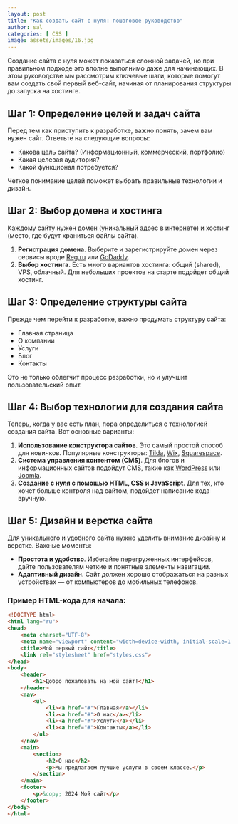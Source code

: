 ```yaml
---
layout: post
title: "Как создать сайт с нуля: пошаговое руководство"
author: sal
categories: [ CSS ]
image: assets/images/16.jpg
---
```


Создание сайта с нуля может показаться сложной задачей, но при правильном подходе это вполне выполнимо даже для начинающих. В этом руководстве мы рассмотрим ключевые шаги, которые помогут вам создать свой первый веб-сайт, начиная от планирования структуры до запуска на хостинге.

## Шаг 1: Определение целей и задач сайта

Перед тем как приступить к разработке, важно понять, зачем вам нужен сайт. Ответьте на следующие вопросы:

- Какова цель сайта? (Информационный, коммерческий, портфолио)
- Какая целевая аудитория?
- Какой функционал потребуется?

Четкое понимание целей поможет выбрать правильные технологии и дизайн.

## Шаг 2: Выбор домена и хостинга

Каждому сайту нужен домен (уникальный адрес в интернете) и хостинг (место, где будут храниться файлы сайта).

1. **Регистрация домена**. Выберите и зарегистрируйте домен через сервисы вроде [Reg.ru](https://www.reg.ru) или [GoDaddy](https://www.godaddy.com).
2. **Выбор хостинга**. Есть много вариантов хостинга: общий (shared), VPS, облачный. Для небольших проектов на старте подойдет общий хостинг.

## Шаг 3: Определение структуры сайта

Прежде чем перейти к разработке, важно продумать структуру сайта:

- Главная страница
- О компании
- Услуги
- Блог
- Контакты

Это не только облегчит процесс разработки, но и улучшит пользовательский опыт.

## Шаг 4: Выбор технологии для создания сайта

Теперь, когда у вас есть план, пора определиться с технологией создания сайта. Вот основные варианты:

1. **Использование конструктора сайтов**. Это самый простой способ для новичков. Популярные конструкторы: [Tilda](https://tilda.cc), [Wix](https://www.wix.com), [Squarespace](https://www.squarespace.com).
2. **Система управления контентом (CMS)**. Для блогов и информационных сайтов подойдут CMS, такие как [WordPress](https://wordpress.org) или [Joomla](https://www.joomla.org).
3. **Создание с нуля с помощью HTML, CSS и JavaScript**. Для тех, кто хочет больше контроля над сайтом, подойдет написание кода вручную.

## Шаг 5: Дизайн и верстка сайта

Для уникального и удобного сайта нужно уделить внимание дизайну и верстке. Важные моменты:

- **Простота и удобство**. Избегайте перегруженных интерфейсов, дайте пользователям четкие и понятные элементы навигации.
- **Адаптивный дизайн**. Сайт должен хорошо отображаться на разных устройствах — от компьютеров до мобильных телефонов.

### Пример HTML-кода для начала:

```html
<!DOCTYPE html>
<html lang="ru">
<head>
    <meta charset="UTF-8">
    <meta name="viewport" content="width=device-width, initial-scale=1.0">
    <title>Мой первый сайт</title>
    <link rel="stylesheet" href="styles.css">
</head>
<body>
    <header>
        <h1>Добро пожаловать на мой сайт!</h1>
    </header>
    <nav>
        <ul>
            <li><a href="#">Главная</a></li>
            <li><a href="#">О нас</a></li>
            <li><a href="#">Услуги</a></li>
            <li><a href="#">Контакты</a></li>
        </ul>
    </nav>
    <main>
        <section>
            <h2>О нас</h2>
            <p>Мы предлагаем лучшие услуги в своем классе.</p>
        </section>
    </main>
    <footer>
        <p>&copy; 2024 Мой сайт</p>
    </footer>
</body>
</html>

